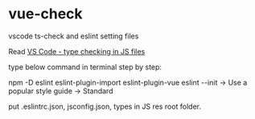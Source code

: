 # vue-check
vscode ts-check and eslint setting files

Read [VS Code - type checking in JS files](https://code.visualstudio.com/docs/languages/javascript#_type-checking)

type below command in terminal step by step:

npm -D eslint eslint-plugin-import eslint-plugin-vue
eslint --init -> Use a popular style guide -> Standard

put .eslintrc.json, jsconfig.json, types in JS res root folder.
